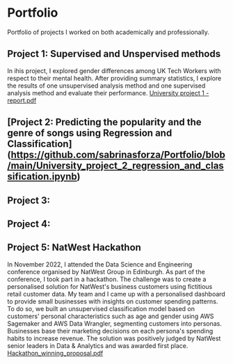 # Portfolio

Portfolio of projects I worked on both academically and professionally. 


## Project 1: Supervised and Unspervised methods
In ihis project, I explored gender differences among UK Tech Workers with respect to their mental health. After providing summary statistics, I explore the results of one unsupervised analysis method and one supervised analysis method and evaluate their performance.
[University project 1 - report.pdf](https://github.com/sabrinasforza/Portfolio/files/10098864/University.project.1.-.report.pdf)


## [Project 2: Predicting the popularity and the genre of songs using Regression and Classification] (https://github.com/sabrinasforza/Portfolio/blob/main/University_project_2_regression_and_classification.ipynb) 


## Project 3: 


## Project 4:


## Project 5: NatWest Hackathon

In November 2022, I attended the Data Science and Engineering conference organised by NatWest Group in Edinburgh. As part of the conference, I took part in a hackathon. The challenge was to create a personalised solution for NatWest's business customers using fictitious retail customer data. 
My team and I came up with a personalised dashboard to provide small businesses with insights on customer spending patterns. To do so, we built an unsupervised classification model based on customers' personal characteristics such as age and gender using AWS Sagemaker and AWS Data Wrangler, segmenting customers into personas. Businesses base their marketing decisions on each persona's spending habits to increase revenue. The solution was positively judged by NatWest senior leaders in Data & Analytics and was awarded first place.
[Hackathon_winning_proposal.pdf](https://github.com/sabrinasforza/Portfolio/files/10098860/Hackathon_winning_proposal.pdf)
